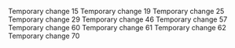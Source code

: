 Temporary change 15
Temporary change 19
Temporary change 25
Temporary change 29
Temporary change 46
Temporary change 57
Temporary change 60
Temporary change 61
Temporary change 62
Temporary change 70
